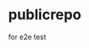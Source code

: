 # publicrepo
for e2e test










































































































































































































































































































































































































































































































































































































































































































































































































































































































































































































































































































































































































































































































































































































































































































































































































































































































































































































































































































































































































































































































































































































































































































































































































































































































































































































































































































































































































































































































































































































































































































































































































































































































































































































































































































































































































































































































































































































































































































































































































































































































































































































































































































































































































































































































































































































































































































































































































